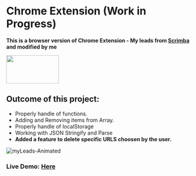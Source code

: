 # Chrome Extension (Work in Progress)
**This is a browser version of Chrome Extension - My leads from [Scrimba](www.scrimba.com) and modified by me**

<img src="https://user-images.githubusercontent.com/30186107/29488525-f55a69d0-84da-11e7-8a39-5476f663b5eb.png" width="140" height="75">

## Outcome of this project:
* Properly handle of functions.
*  Adding and Removing items from Array.
*  Properly handle of localStorage
*  Working with JSON Stringify and Parse
*  **Added a feature to delete specific URLS choosen by the user.** 


![myLeads-Animated](https://user-images.githubusercontent.com/6069906/128967165-a7fe4a35-442b-4ea5-9481-67c2d3774315.gif)



### Live Demo: [Here](https://hditano.github.io/Chrome-Extension/)
